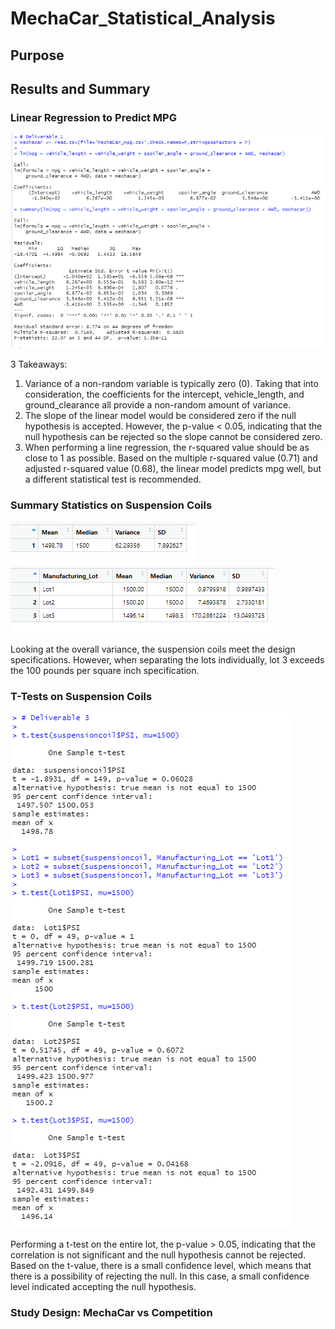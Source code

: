 # MechaCar_Statistical_Analysis

## Purpose

## Results and Summary

### Linear Regression to Predict MPG
![Resources/Deliverable1](Resources/Deliverable1.png)

3 Takeaways:
1. Variance of a non-random variable is typically zero (0). Taking that into consideration, the coefficients for the intercept, vehicle_length, and ground_clearance all provide a non-random amount of variance.
2. The slope of the linear model would be considered zero if the null hypothesis is accepted. However, the p-value < 0.05, indicating that the null hypothesis can be rejected so the slope cannot be considered zero.
3. When performing a line regression, the r-squared value should be as close to 1 as possible. Based on the multiple r-squared value (0.71) and adjusted r-squared value (0.68), the linear model predicts mpg well, but a different statistical test is recommended. 

### Summary Statistics on Suspension Coils
![Resources/total_summary](Resources/total_summary.png)
![Resources/lot_summary](Resources/lot_summary.png)

Looking at the overall variance, the suspension coils meet the design specifications. However, when separating the lots individually, lot 3 exceeds the 100 pounds per square inch specification.

### T-Tests on Suspension Coils
![Resources/Deliverable3](Resources/Deliverable3.png)

Performing a t-test on the entire lot, the p-value > 0.05, indicating that the correlation is not significant and the null hypothesis cannot be rejected. Based on the t-value, there is a small confidence level, which means that there is a possibility of rejecting the null. In this case, a small confidence level indicated accepting the null hypothesis.



### Study Design: MechaCar vs Competition
